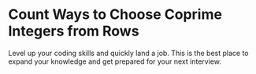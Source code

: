 # Count Ways to Choose Coprime Integers from Rows

Level up your coding skills and quickly land a job. This is the best place to expand your knowledge and get prepared for your next interview.